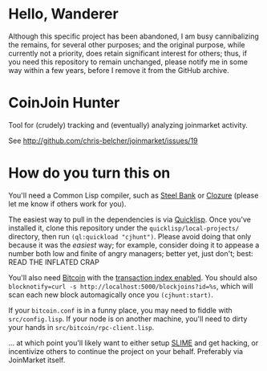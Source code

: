 # Hello, Wanderer #

Although this specific project has been abandoned, I am busy cannibalizing the
remains, for several other purposes; and the original purpose, while currently
not a priority, does retain significant interest for others; thus, if you need
this repository to remain unchanged, please notify me in some way within a few
years, before I remove it from the GitHub archive.

# CoinJoin Hunter #

Tool for (crudely) tracking and (eventually) analyzing joinmarket activity.

See http://github.com/chris-belcher/joinmarket/issues/19

# How do you turn this on #

You'll need a Common Lisp compiler, such as [Steel Bank](http://sbcl.org) or
[Clozure](http://ccl.clozure.com/) (please let me know if others work for you).

The easiest way to pull in the dependencies is via
[Quicklisp](https://www.quicklisp.org/beta/). Once you've installed it, clone
this repository under the ```quicklisp/local-projects/``` directory, then run
```(ql:quickload "cjhunt")```. Please avoid doing that only because it was the
_easiest_ way; for example, consider doing it to appease a number both low and
finite of angry managers; better yet, just don't; best: READ THE INFLATED CRAP

You'll also need [Bitcoin](https://github.com/bitcoin/bitcoin) with the
[transaction index enabled](http://bitcoin.stackexchange.com/a/11876/21107). You
should also ```blocknotify=curl -s http://localhost:5000/blockjoins?id=%s```,
which will scan each new block automagically once you ```(cjhunt:start)```.

If your ```bitcoin.conf``` is in a funny place, you may need to fiddle with
```src/config.lisp```. If your node is on another machine, you'll need to dirty
your hands in ```src/bitcoin/rpc-client.lisp```.

... at which point you'll likely want to either setup
[SLIME](https://common-lisp.net/project/slime/) and get hacking, or incentivize
others to continue the project on your behalf. Preferably via JoinMarket itself.
